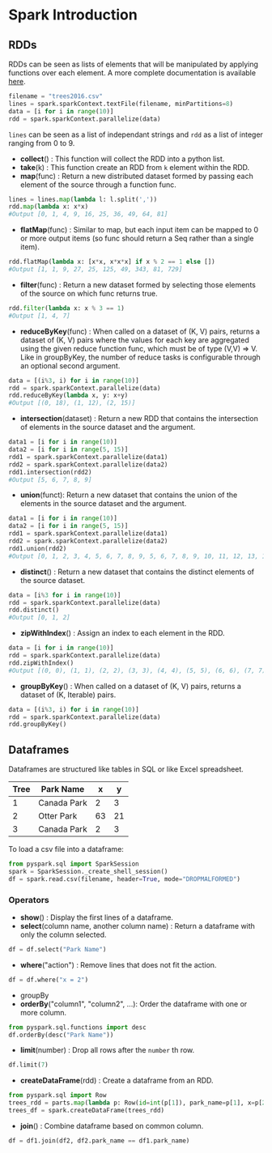 # Spark Introduction

## RDDs
RDDs can be seen as lists of elements that will be manipulated by applying functions over each element.
A more complete documentation is available [here](http://spark.apache.org/docs/latest/rdd-programming-guide.html).

```python
filename = "trees2016.csv"
lines = spark.sparkContext.textFile(filename, minPartitions=8)
data = [i for i in range(10)]
rdd = spark.sparkContext.parallelize(data)
```
`lines` can be seen as a list of independant strings and `rdd` as a list of integer ranging from 0 to 9.

- **collect**() : This function will collect the RDD into a python list.
- **take**(k) : This function create an RDD from `k` element within the RDD.
- **map**(func) : Return a new distributed dataset formed by passing each element of the source through a function func.
```python
lines = lines.map(lambda l: l.split(','))
rdd.map(lambda x: x*x)
#Output [0, 1, 4, 9, 16, 25, 36, 49, 64, 81]
```
- **flatMap**(func) : Similar to map, but each input item can be mapped to 0 or more output items (so func should return a Seq rather than a single item).
```python
rdd.flatMap(lambda x: [x*x, x*x*x] if x % 2 == 1 else [])
#Output [1, 1, 9, 27, 25, 125, 49, 343, 81, 729]
```

- **filter**(func) : Return a new dataset formed by selecting those elements of the source on which func returns true.
```python
rdd.filter(lambda x: x % 3 == 1)
#Output [1, 4, 7]
```
- **reduceByKey**(func) : 	When called on a dataset of (K, V) pairs, returns a dataset of (K, V) pairs where the values for each key are aggregated using the given reduce function func, which must be of type (V,V) => V. Like in groupByKey, the number of reduce tasks is configurable through an optional second argument.
```python
data = [(i%3, i) for i in range(10)]
rdd = spark.sparkContext.parallelize(data)
rdd.reduceByKey(lambda x, y: x+y)
#Output [(0, 18), (1, 12), (2, 15)]
```
- **intersection**(dataset) : Return a new RDD that contains the intersection of elements in the source dataset and the argument.
```python
data1 = [i for i in range(10)]
data2 = [i for i in range(5, 15)]
rdd1 = spark.sparkContext.parallelize(data1)
rdd2 = spark.sparkContext.parallelize(data2)
rdd1.intersection(rdd2)
#Output [5, 6, 7, 8, 9]
```

- **union**(funct): Return a new dataset that contains the union of the elements in the source dataset and the argument.
```python
data1 = [i for i in range(10)]
data2 = [i for i in range(5, 15)]
rdd1 = spark.sparkContext.parallelize(data1)
rdd2 = spark.sparkContext.parallelize(data2)
rdd1.union(rdd2)
#Output [0, 1, 2, 3, 4, 5, 6, 7, 8, 9, 5, 6, 7, 8, 9, 10, 11, 12, 13, 14]
```
- **distinct**() : Return a new dataset that contains the distinct elements of the source dataset.
```python
data = [i%3 for i in range(10)]
rdd = spark.sparkContext.parallelize(data)
rdd.distinct()
#Output [0, 1, 2]
```

- **zipWithIndex**() : Assign an index to each element in the RDD.
```python
data = [i for i in range(10)]
rdd = spark.sparkContext.parallelize(data)
rdd.zipWithIndex()
#Output [(0, 0), (1, 1), (2, 2), (3, 3), (4, 4), (5, 5), (6, 6), (7, 7), (8, 8), (9, 9)]
```
- **groupByKey**() : When called on a dataset of (K, V) pairs, returns a dataset of (K, Iterable<V>) pairs. 
```python
data = [(i%3, i) for i in range(10)]
rdd = spark.sparkContext.parallelize(data)
rdd.groupByKey()
```

## Dataframes
Dataframes are structured like tables in SQL or like Excel spreadsheet.

| Tree | Park Name   | x  | y  |
|------|-------------|----|----|
| 1    | Canada Park | 2  | 3  |
| 2    | Otter Park  | 63 | 21 |
| 3    | Canada Park | 2  | 3  |

To load a csv file into a dataframe:
```python
from pyspark.sql import SparkSession
spark = SparkSession._create_shell_session()
df = spark.read.csv(filename, header=True, mode="DROPMALFORMED")
```
### Operators

- **show**() : Display the first lines of a dataframe.
- **select**(column name, another column name) : Return a dataframe with only the column selected.
```python
df = df.select("Park Name")
```
- **where**("action") : Remove lines that does not fit the action.
```python
df = df.where("x = 2")
```
- groupBy
- **orderBy**("column1", "column2", ...): Order the dataframe with one or more column.
```python
from pyspark.sql.functions import desc
df.orderBy(desc("Park Name"))
```
- **limit**(number) : Drop all rows after the `number` th row.
```python
df.limit(7)
```
- **createDataFrame**(rdd) : Create a dataframe from an RDD.
```python
from pyspark.sql import Row
trees_rdd = parts.map(lambda p: Row(id=int(p[1]), park_name=p[1], x=p[2], y=p[3]))
trees_df = spark.createDataFrame(trees_rdd)
```
- **join**() : Combine dataframe based on common column.
```python
df = df1.join(df2, df2.park_name == df1.park_name)
```
